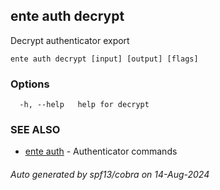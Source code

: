 ## ente auth decrypt

Decrypt authenticator export

```
ente auth decrypt [input] [output] [flags]
```

### Options

```
  -h, --help   help for decrypt
```

### SEE ALSO

* [ente auth](ente_auth.md)	 - Authenticator commands

###### Auto generated by spf13/cobra on 14-Aug-2024
